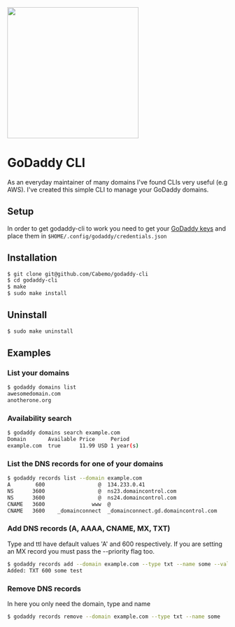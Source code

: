 <img src="https://storage.googleapis.com/cabemo/godaddy-cli.svg" width="300px" />

# GoDaddy CLI
As an everyday maintainer of many domains I've found CLIs very useful (e.g AWS). I've created this simple CLI to manage your GoDaddy domains.


## Setup

In order to get godaddy-cli to work you need to get your [GoDaddy keys](https://developer.godaddy.com/keys) and place them in `$HOME/.config/godaddy/credentials.json`

## Installation

```bash
$ git clone git@github.com/Cabemo/godaddy-cli
$ cd godaddy-cli
$ make
$ sudo make install
```

## Uninstall

```bash
$ sudo make uninstall
```

## Examples

### List your domains 

```bash
$ godaddy domains list
awesomedomain.com
anotherone.org
```

### Availability search

```bash
$ godaddy domains search example.com
Domain       Available Price     Period
example.com  true      11.99 USD 1 year(s)
```

### List the DNS records for one of your domains
```bash
$ godaddy records list --domain example.com
A    	 600	             @	134.233.0.41
NS   	3600	             @	ns23.domaincontrol.com
NS   	3600	             @	ns24.domaincontrol.com
CNAME	3600	           www	@
CNAME	3600	_domainconnect	_domainconnect.gd.domaincontrol.com
```

### Add DNS records (A, AAAA, CNAME, MX, TXT)

Type and ttl have default values 'A' and 600 respectively. If you are setting an MX record you must pass the --priority flag too.

```bash
$ godaddy records add --domain example.com --type txt --name some --value test --ttl 600
Added: TXT 600 some test
```

### Remove DNS records

In here you only need the domain, type and name

```bash
$ godaddy records remove --domain example.com --type txt --name some
```
